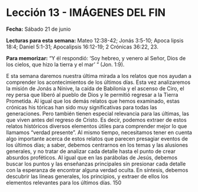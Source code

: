 # Lección 13 - IMÁGENES DEL FIN

**Fecha:** Sábado 21 de junio

**Lecturas para esta semana:** Mateo 12:38-42; Jonás 3:5-10; Apoca­ lipsis 18:4; Daniel 5:1-31; Apocalipsis 16:12-19; 2 Crónicas 36:22, 23.

**Para memorizar:** “Y él respondió: ‘Soy hebreo, y venero al Señor, Dios de los cielos, que hizo la tierra y el mar’ ” (Jon. 1:9).

E sta semana daremos nuestra última mirada a los relatos que nos ayudan a comprender los acontecimientos de los últimos días. Esta vez analizaremos la misión de Jonás a Nínive, la caída de Babilonia y el ascenso de Ciro, el rey persa que liberó al pueblo de Dios y le permitió regresar a la Tierra Prometida. Al igual que los demás relatos que hemos examinado, estas crónicas his­ tóricas han sido muy significativas para todas las generaciones. Pero también tienen especial relevancia para las últimas, las que viven antes del regreso de Cristo. Es decir, podemos extraer de estos relatos históricos diversos elementos útiles para comprender mejor lo que llamamos “verdad presente”. Al mismo tiempo, necesitamos tener en cuenta algo importante acerca de estos relatos que parecen presagiar eventos de los últimos días; a saber, debemos centrarnos en los temas y las alusiones generales, y no tratar de analizar cada detalle hasta el punto de crear absurdos proféticos. Al igual que en las parábolas de Jesús, debemos buscar los puntos y las enseñanzas principales sin presionar cada detalle con la esperanza de encontrar alguna verdad oculta. En síntesis, debemos descubrir las líneas generales, los principios, y extraer de ellos los elementos relevantes para los últimos días. 150